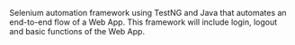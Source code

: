Selenium automation framework using TestNG and Java that automates an end-to-end flow of a Web App. This framework will include login, logout and basic functions of the Web App.
